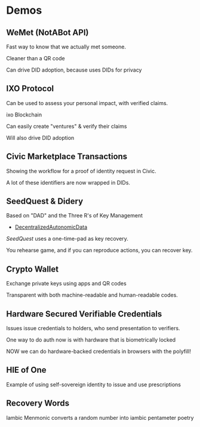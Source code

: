 # Demos

## WeMet (NotABot API)

Fast way to know that we actually met someone.

Cleaner than a QR code

Can drive DID adoption, because uses DIDs for privacy

## IXO Protocol

Can be used to assess your personal impact, with verified claims.

ixo Blockchain

Can easily create "ventures" & verify their claims

Will also drive DID adoption

## Civic Marketplace Transactions

Showing the workflow for a proof of identity request in Civic.

A lot of these identifiers are now wrapped in DIDs.

## SeedQuest & Didery

Based on "DAD" and the Three R's of Key Management

* [DecentralizedAutonomicData](../../../RWoT6/final-documents/DecentralizedAutonomicData/)

_SeedQuest_ uses a one-time-pad as key recovery.

You rehearse game, and if you can reproduce actions, you can recover key.

## Crypto Wallet

Exchange private keys using apps and QR codes

Transparent with both machine-readable and human-readable codes.

## Hardware Secured Verifiable Credentials

Issues issue credentials to holders, who send presentation to verifiers.

One way to do auth now is with hardware that is biometrically locked

NOW we can do hardware-backed credentials in browsers with the polyfill!

## HIE of One

Example of using self-sovereign identity to issue and use prescriptions

## Recovery Words

Iambic Menmonic converts a random number into iambic pentameter poetry